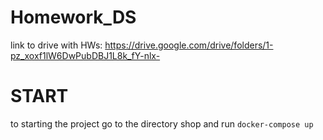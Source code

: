 # Homework_DS

link to drive with HWs: https://drive.google.com/drive/folders/1-pz_xoxf1lW6DwPubDBJ1L8k_fY-nlx-

# START
to starting the project go to the directory shop and run `docker-compose up`
